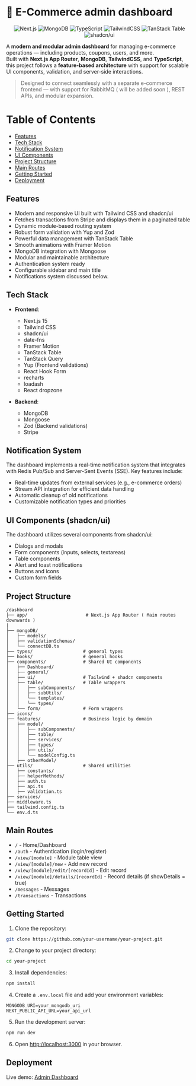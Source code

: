 # 🛒 E-Commerce admin dashboard

<div align="center">

  <img alt="Next.js" src="https://img.shields.io/badge/Next.js-000?logo=nextdotjs&logoColor=white&style=for-the-badge" />
  <img alt="MongoDB" src="https://img.shields.io/badge/MongoDB-47A248?logo=mongodb&logoColor=white&style=for-the-badge" />
  <img alt="TypeScript" src="https://img.shields.io/badge/TypeScript-3178C6?logo=typescript&logoColor=white&style=for-the-badge" />
  <img alt="TailwindCSS" src="https://img.shields.io/badge/TailwindCSS-06B6D4?logo=tailwindcss&logoColor=white&style=for-the-badge" />
  <img alt="TanStack Table" src="https://img.shields.io/badge/TanStack_Table-FF4154?logo=react&logoColor=white&style=for-the-badge" />
  <img alt="shadcn/ui" src="https://img.shields.io/badge/shadcn/ui-black?logo=radixui&logoColor=white&style=for-the-badge" />

</div>

A **modern and modular admin dashboard** for managing e-commerce operations — including products, coupons, users, and more.  
Built with **Next.js App Router**, **MongoDB**, **TailwindCSS**, and **TypeScript**, this project follows a **feature-based architecture** with support for scalable UI components, validation, and server-side interactions.

> Designed to connect seamlessly with a separate e-commerce frontend — with support for RabbitMQ ( will be added soon ), REST APIs, and modular expansion.

# Table of Contents

- [Features](#features)
- [Tech Stack](#tech-stack)
- [Notification System](#notification-system)
- [UI Components](#ui-components)
- [Project Structure](#project-structure)
- [Main Routes](#main-routes)
- [Getting Started](#getting-started)
- [Deployment](#deployment)

## Features

- Modern and responsive UI built with Tailwind CSS and shadcn/ui
- Fetches transactions from Stripe and displays them in a paginated table
- Dynamic module-based routing system
- Robust form validation with Yup and Zod
- Powerful data management with TanStack Table
- Smooth animations with Framer Motion
- MongoDB integration with Mongoose
- Modular and maintainable architecture
- Authentication system ready
- Configurable sidebar and main title
- Notifications system discussed below.

## Tech Stack

- **Frontend**:

  - Next.js 15
  - Tailwind CSS
  - shadcn/ui
  - date-fns
  - Framer Motion
  - TanStack Table
  - TanStack Query
  - Yup (Frontend validations)
  - React Hook Form
  - recharts
  - loadash
  - React dropzone

- **Backend**:

  - MongoDB
  - Mongoose
  - Zod (Backend validations)
  - Stripe

## Notification System

The dashboard implements a real-time notification system that integrates with Redis Pub/Sub and Server-Sent Events (SSE). Key features include:

- Real-time updates from external services (e.g., e-commerce orders)
- Stream API integration for efficient data handling
- Automatic cleanup of old notifications
- Customizable notification types and priorities

## UI Components (shadcn/ui)

The dashboard utilizes several components from shadcn/ui:

- Dialogs and modals
- Form components (inputs, selects, textareas)
- Table components
- Alert and toast notifications
- Buttons and icons
- Custom form fields

## Project Structure

```
/dashboard
├── app/                      # Next.js App Router ( Main routes downwards )
|
├── mongoDB/
│   ├── models/
│   ├── validationSchemas/
│   └── connectDB.ts
├── types/                   # general types
├── hooks/                   # general hooks
├── components/              # Shared UI components
│   ├── Dashboard/
│   ├── general/
│   ├── ui/                  # Tailwind + shadcn components
│   ├── table/               # Table wrappers
│   │   ├── subComponents/
│   │   ├── subUtils/
│   │   └── templates/
│   │   └── types/
│   └── form/                # Form wrappers
├── icons/
├── features/                # Business logic by domain
│   ├── model/
│   │   ├── subComponents/
│   │   ├── table/
│   │   ├── services/
│   │   ├── types/
│   │   ├── utils/
│   │   └── modelConfig.ts
│   ├── otherModel/
├── utils/                   # Shared utilities
│   ├── constants/
│   ├── helperMethods/
│   ├── auth.ts
│   ├── api.ts
│   ├── validation.ts
├── services/
├── middleware.ts
├── tailwind.config.ts
└── env.d.ts
```

## Main Routes

- `/` - Home/Dashboard
- `/auth` - Authentication (login/register)
- `/view/[module]` - Module table view
- `/view/[module]/new` - Add new record
- `/view/[module]/edit/[recordId]` - Edit record
- `/view/[module]/details/[recordId]` - Record details (if showDetails = true)
- `/messages` - Messages
- `/transactions` - Transactions

## Getting Started

1. Clone the repository:

```bash
git clone https://github.com/your-username/your-project.git
```

2. Change to your project directory:

```bash
cd your-project
```

3. Install dependencies:

```bash
npm install
```

4. Create a `.env.local` file and add your environment variables:

```
MONGODB_URI=your_mongodb_uri
NEXT_PUBLIC_API_URL=your_api_url
```

5. Run the development server:

```bash
npm run dev
```

6. Open [http://localhost:3000](http://localhost:3000) in your browser.

## Deployment

Live demo: [Admin Dashboard](https://ecommerce-admin-dashboard-mustafa.vercel.app/)

